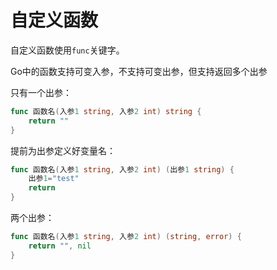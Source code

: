 # 自定义函数
自定义函数使用`func`关键字。

Go中的函数支持可变入参，不支持可变出参，但支持返回多个出参

只有一个出参：
```Go
func 函数名(入参1 string, 入参2 int) string {
	return ""
}
```

提前为出参定义好变量名：
```Go
func 函数名(入参1 string, 入参2 int) (出参1 string) {
	出参1="test"
	return
}
```

两个出参：
```Go
func 函数名(入参1 string, 入参2 int) (string, error) {
	return "", nil
}
```